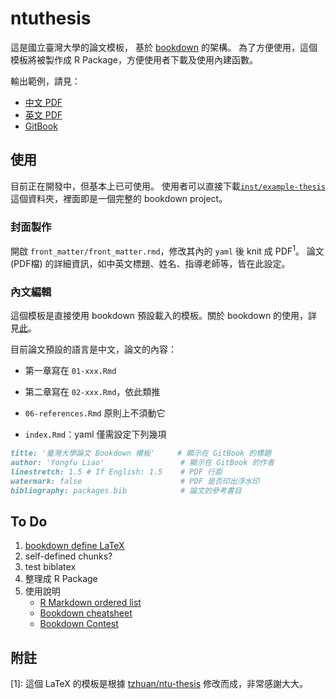 # ntuthesis

這是國立臺灣大學的論文模板，
基於 [bookdown](https://github.com/rstudio/bookdown) 的架構。
為了方便使用，這個模板將被製作成 R Package，方便使用者下載及使用內建函數。


輸出範例，請見：

- [中文 PDF](https://liao961120.github.io/NTUbookdown/ntu-bookdown.pdf)
- [英文 PDF](https://liao961120.github.io/NTUbookdown/ntu-bookdown-en.pdf)
- [GitBook](https://liao961120.github.io/NTUbookdown/)


## 使用

目前正在開發中，但基本上已可使用。
使用者可以直接下載[`inst/example-thesis`](https://minhaskamal.github.io/DownGit/#/home?url=https://github.com/liao961120/ntuthesis/tree/master/inst/example-thesis)這個資料夾，裡面即是一個完整的 bookdown project。

### 封面製作

開啟 `front_matter/front_matter.rmd`，修改其內的 `yaml` 後 knit 成 PDF<sup>1</sup>。
論文 (PDF檔) 的詳細資訊，如中英文標題、姓名、指導老師等，皆在此設定。

### 內文編輯

這個模板是直接使用 bookdown 預設載入的模板。關於 bookdown 的使用，詳見[此](https://bookdown.org/yihui/bookdown/)。

目前論文預設的語言是中文，論文的內容：

- 第一章寫在 `01-xxx.Rmd`
- 第二章寫在 `02-xxx.Rmd`，依此類推
- `06-references.Rmd` 原則上不須動它

- `index.Rmd`：yaml 僅需設定下列幾項

```markdown
title: '臺灣大學論文 Bookdown 模板'     # 顯示在 GitBook 的標題
author: 'Yongfu Liao'                 # 顯示在 GitBook 的作者
linestretch: 1.5 # If English: 1.5    # PDF 行距
watermark: false                      # PDF 是否印出浮水印
bibliography: packages.bib            # 論文的參考書目
```

## To Do

1. [bookdown define LaTeX](https://bookdown.org/yihui/bookdown/publishers.html)
1. self-defined chunks?
1. test biblatex
1. 整理成 R Package
1. 使用說明
    - [R Markdown ordered list](https://stackoverflow.com/a/52539925)
    - [Bookdown cheatsheet](www.pzhao.org/en/post/bookdown-cheatsheet/)
    - [Bookdown Contest](https://blog.rstudio.com/2018/07/27/first-bookdown-contest/)

## 附註

[1]: 這個 LaTeX 的模板是根據 [tzhuan/ntu-thesis](https://github.com/tzhuan/ntu-thesis) 修改而成，非常感謝大大。
